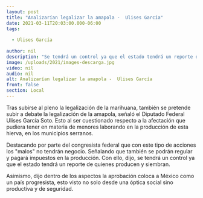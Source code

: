 ```yaml
---
layout: post
title: "Analizarían legalizar la amapola -  Ulises García"
date: 2021-03-11T20:03:00.000-06:00
tags:
  
  - Ulises García
  
author: nil
description: "Se tendrá un control ya que el estado tendrá un reporte de quienes producen y siembran"
image: /uploads/2021/images-descarga.jpg
video: nil
audio: nil
alt: Analizarían legalizar la amapola -  Ulises García
front: false
section: Local
---
```


Tras subirse al pleno la legalización de la marihuana, también se pretende subir a debate la legalización de la amapola, señaló el Diputado Federal Ulises García Soto. Esto al ser cuestionado respecto a la afectación que pudiera tener en materia de menores laborando en la producción de esta hierva, en los municipios serranos. 

Destacando por parte del congresista federal que con este tipo de acciones los "malos" no tendrán negocio. Señalando que también se podrán regular y pagará impuestos en la producción. Con ello, dijo, se tendrá un control ya que el estado tendrá un reporte de quienes producen y siembran. 

Asimismo, dijo dentro de los aspectos la aprobación coloca a México como un país progresista, esto visto no solo desde una óptica social sino productiva y de seguridad.
